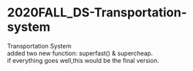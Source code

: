 # 2020FALL_DS-Transportation-system
Transportation System   
added two new function: superfast() & supercheap.  
if everything goes well,this would be the final version.  

